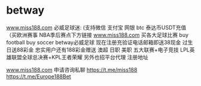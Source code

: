 # betway
www.miss188.com
 必威足球迷:
(支持微信 支付宝 网银 btc 泰达币USDT充值（买欧洲赛事 NBA季后赛点下方链接
www.miss188.com
买各大足球比赛 buy football buy soccer
betway必威足球
现在注册充验证电话邮箱即送38现金 过生日送88彩金
忠实用户还有188彩金赠送
澳超 日职 美职 五大联赛+电子竞技 LPL英雄联盟全球总决赛+KPL王者荣耀
另外也招平台代理
注册地址

www.miss188.com
申请咨询私聊
https://t.me/miss188
https://t.me/Europe188Bet
